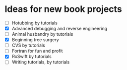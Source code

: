 # Ideas for new book projects

- [ ] Hotubbing by tutorials
- [x] Advanced debugging and reverse engineering
- [ ] Animal husbandry by tutorials
- [x] Beginning tree surgery
- [ ] CVS by tutorials
- [ ] Fortran for fun and profit
- [x] RxSwift by tutorials
- [ ] Writing tutorials, by tutorials
